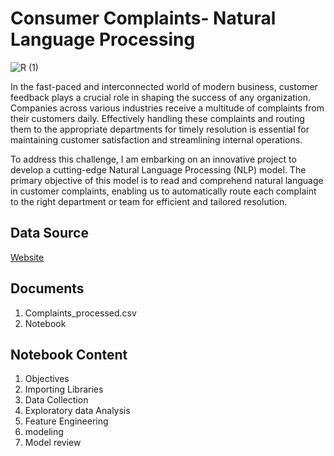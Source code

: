 # Consumer Complaints- Natural Language Processing
![R (1)](https://github.com/Tshifhumulo10/Consumer_Complaints_NLP/assets/115041717/0b44480f-ee3e-4844-a4fe-34cfa4891423)


In the fast-paced and interconnected world of modern business, customer feedback plays a crucial role in shaping the success of any organization. Companies across various industries receive a multitude of complaints from their customers daily. Effectively handling these complaints and routing them to the appropriate departments for timely resolution is essential for maintaining customer satisfaction and streamlining internal operations.

To address this challenge, I am embarking on an innovative project to develop a cutting-edge Natural Language Processing (NLP) model. The primary objective of this model is to read and comprehend natural language in customer complaints, enabling us to automatically route each complaint to the right department or team for efficient and tailored resolution. 

## Data Source

[Website](https://www.kaggle.com/datasets/shashwatwork/consume-complaints-dataset-fo-nlp)

## Documents

1. Complaints_processed.csv
2. Notebook

## Notebook Content

1. Objectives
2. Importing Libraries
3. Data Collection
4. Exploratory data Analysis
5. Feature Engineering
6. modeling
7. Model review
